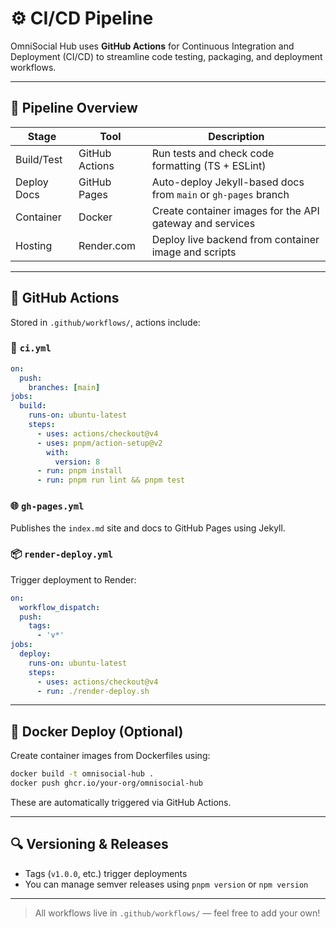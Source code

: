 # ⚙️ CI/CD Pipeline

OmniSocial Hub uses **GitHub Actions** for Continuous Integration and Deployment (CI/CD) to streamline code testing, packaging, and deployment workflows.

---

## 🔁 Pipeline Overview

| Stage        | Tool            | Description |
|--------------|-----------------|-------------|
| Build/Test   | GitHub Actions  | Run tests and check code formatting (TS + ESLint) |
| Deploy Docs | GitHub Pages    | Auto-deploy Jekyll-based docs from `main` or `gh-pages` branch |
| Container    | Docker          | Create container images for the API gateway and services |
| Hosting      | Render.com      | Deploy live backend from container image and scripts |

---

## 🚀 GitHub Actions

Stored in `.github/workflows/`, actions include:

### 🧪 `ci.yml`
```yaml
on:
  push:
    branches: [main]
jobs:
  build:
    runs-on: ubuntu-latest
    steps:
      - uses: actions/checkout@v4
      - uses: pnpm/action-setup@v2
        with:
          version: 8
      - run: pnpm install
      - run: pnpm run lint && pnpm test
```

### 🌐 `gh-pages.yml`
Publishes the `index.md` site and docs to GitHub Pages using Jekyll.

### 📦 `render-deploy.yml`
Trigger deployment to Render:
```yaml
on:
  workflow_dispatch:
  push:
    tags:
      - 'v*'
jobs:
  deploy:
    runs-on: ubuntu-latest
    steps:
      - uses: actions/checkout@v4
      - run: ./render-deploy.sh
```

---

## 🐳 Docker Deploy (Optional)

Create container images from Dockerfiles using:
```bash
docker build -t omnisocial-hub .
docker push ghcr.io/your-org/omnisocial-hub
```

These are automatically triggered via GitHub Actions.

---

## 🔍 Versioning & Releases
- Tags (`v1.0.0`, etc.) trigger deployments
- You can manage semver releases using `pnpm version` or `npm version`

---

> All workflows live in `.github/workflows/` — feel free to add your own!
